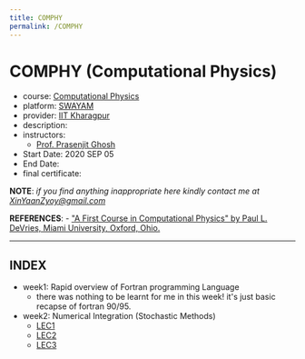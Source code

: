 ```yaml
---
title: COMPHY
permalink: /COMPHY
---
```


# COMPHY (Computational Physics)
- course: [Computational Physics](https://onlinecourses.nptel.ac.in/noc20_ph20)
- platform: [SWAYAM](https://swayam.gov.in/)
- provider: [IIT Kharagpur](https://www.iiserpune.ac.in/)
- description:  
- instructors:
  - [Prof. Prasenjit Ghosh](https://www.iiserpune.ac.in/people/faculty-details/73)
- Start Date: 2020 SEP 05
- End Date:
- final certificate:

**NOTE**: *if you find anything inappropriate here kindly contact me at XinYaanZyoy@gmail.com*

**REFERENCES**: 
    - ["A First Course in Computational Physics" by Paul L. DeVries, Miami University, Oxford, Ohio.](https://archive.org/details/PaulLDeVriesAFirstCourseInComputationalPhysicsWiley1984)
    
______________
## INDEX
- week1: Rapid overview of Fortran programming Language
    - there was nothing to be learnt for me in this week! it's just basic recapse of fortran 90/95.
- week2: Numerical Integration (Stochastic Methods)
    - [LEC1](/OCBooks/COMPHY/notes/week2/lec1)
    - [LEC2](/OCBooks/COMPHY/notes/week2/lec2)
    - [LEC3](/OCBooks/COMPHY/notes/week2/lec3)